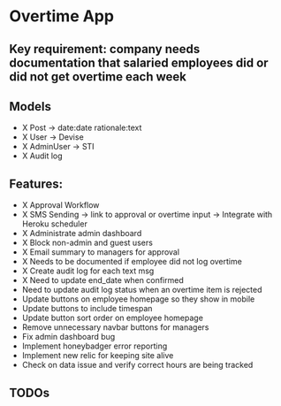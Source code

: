 # Overtime App

## Key requirement: company needs documentation that salaried employees did or did not get overtime each week

## Models
- X Post -> date:date rationale:text
- X User -> Devise
- X AdminUser -> STI
- X Audit log

## Features:
- X Approval Workflow
- X SMS Sending -> link to approval or overtime input -> Integrate with Heroku scheduler
- X Administrate admin dashboard
- X Block non-admin and guest users
- X Email summary to managers for approval
- X Needs to be documented if employee did not log overtime
- X Create audit log for each text msg
- X Need to update end_date when confirmed
- Need to update audit log status when an overtime item is rejected
- Update buttons on employee homepage so they show in mobile
- Update buttons to include timespan
- Update button sort order on employee homepage
- Remove unnecessary navbar buttons for managers
- Fix admin dashboard bug
- Implement honeybadger error reporting
- Implement new relic for keeping site alive
- Check on data issue and verify correct hours are being tracked


## TODOs
